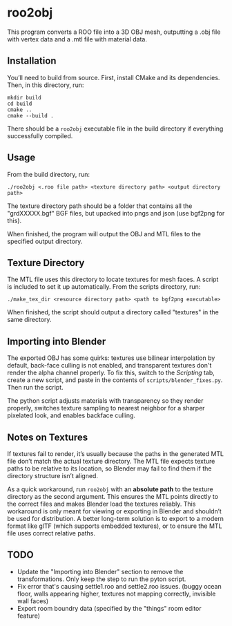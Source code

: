 # roo2obj
This program converts a ROO file into a 3D OBJ mesh, outputting a .obj file with vertex data and a .mtl file with material data.
## Installation
You’ll need to build from source. First, install CMake and its dependencies. Then, in this directory, run:
```
mkdir build
cd build
cmake ..
cmake --build .
```
There should be a `roo2obj` executable file in the build directory if everything successfully compiled.
## Usage
From the build directory, run:
```
./roo2obj <.roo file path> <texture directory path> <output directory path>
```
The texture directory path should be a folder that contains all the "grdXXXXX.bgf" BGF files, but upacked into pngs and json (use bgf2png for this). 

When finished, the program will output the OBJ and MTL files to the specified output directory.
## Texture Directory
The MTL file uses this directory to locate textures for mesh faces. A script is included to set it up automatically. From the scripts directory, run:
```
./make_tex_dir <resource directory path> <path to bgf2png executable>
```
When finished, the script should output a directory called "textures" in the same directory.
## Importing into Blender
The exported OBJ has some quirks: textures use bilinear interpolation by default, back-face culling is not enabled, and transparent textures don't render the alpha channel properly. To fix this, switch to the *Scripting* tab, create a new script, and paste in the contents of `scripts/blender_fixes.py`. Then run the script.

The python script adjusts materials with transparency so they render properly, switches texture sampling to nearest neighbor for a sharper pixelated look, and enables backface culling.
## Notes on Textures
If textures fail to render, it’s usually because the paths in the generated MTL file don’t match the actual texture directory. The MTL file expects texture paths to be relative to its location, so Blender may fail to find them if the directory structure isn’t aligned.

As a quick workaround, run `roo2obj` with an **absolute path** to the texture directory as the second argument. This ensures the MTL points directly to the correct files and makes Blender load the textures reliably. This workaround is only meant for viewing or exporting in Blender and shouldn’t be used for distribution. A better long-term solution is to export to a modern format like glTF (which supports embedded textures), or to ensure the MTL file uses correct relative paths.
## TODO
- Update the "Importing into Blender" section to remove the transformations. Only keep the step to run the pyton script.
- Fix error that's causing settle1.roo and settle2.roo issues. (buggy ocean floor, walls appearing higher, textures not mapping correctly, invisible wall faces)
- Export room boundry data (specified by the "things" room editor feature)